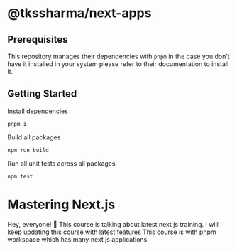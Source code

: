 # @tkssharma/next-apps

## Prerequisites

This repository manages their dependencies with `pnpm` in the case you don't have it installed in your system please refer to their documentation to install it.

## Getting Started

Install dependencies

```
pnpm i
```

Build all packages

```
npm run build
```

Run all unit tests across all packages

```
npm test
```

# Mastering Next.js

Hey, everyone! 👋  This course is talking about latest next js training.
I will keep updating this course with latest features
This course is with pnpm workspace which has many next js applications.
